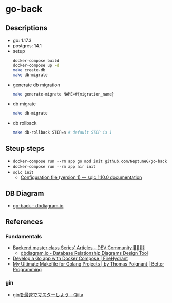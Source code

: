 # go-back

## Descriptions

- go: 1.17.3
- postgres: 14.1
- setup
    ```bash
    docker-compose build
    docker-compose up -d
    make create-db
    make db-migrate
    ```
- generate db migration
    ```bash
    make generate-migrate NAME=#{migration_name}
    ```
- db migrate
    ```bash
    make db-migrate
    ```
- db rollback
    ```bash
    make db-rollback STEP=n # default STEP is 1
    ```

## Steup steps

- `docker-compose run --rm app go mod init github.com/NeptuneG/go-back`
- `docker-compose run --rm app air init`
- `sqlc init`
    - [Configuration file (version 1) — sqlc 1.10.0 documentation](https://docs.sqlc.dev/en/stable/reference/config.html)

## DB Diagram

- [go-back - dbdiagram.io](https://dbdiagram.io/d/619f9ec18c901501c0d2b534)

## References

### Fundamentals
- [Backend master class Series' Articles - DEV Community 👩‍💻👨‍💻](https://dev.to/techschoolguru/series/7172)
    - [dbdiagram.io - Database Relationship Diagrams Design Tool](https://dbdiagram.io/home)
- [Develop a Go app with Docker Compose | FireHydrant](https://firehydrant.io/blog/develop-a-go-app-with-docker-compose/)
- [My Ultimate Makefile for Golang Projects | by Thomas Poignant | Better Programming](https://betterprogramming.pub/my-ultimate-makefile-for-golang-projects-fcc8ca20c9bb)

### gin
- [ginを最速でマスターしよう - Qiita](https://qiita.com/Syoitu/items/8e7e3215fb7ac9dabc3a)
